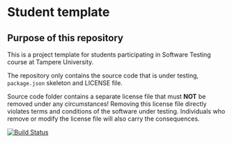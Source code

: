# Student template

## Purpose of this repository

This is a project template for students participating in Software Testing course
at Tampere University.

The repository only contains the source code that is under testing, `package.json` skeleton
and LICENSE file.

Source code folder contains a separate license file that must **NOT** be removed under any circumstances!
Removing this license file directly violates terms and conditions of the software under testing.
Individuals who remove or modify the license file will also carry the consequences.

[![Build Status](https://travis-ci.com/JarnaA/COMP.SE.200-2020-assignment.svg?branch=master)](https://travis-ci.com/JarnaA/COMP.SE.200-2020-assignment)